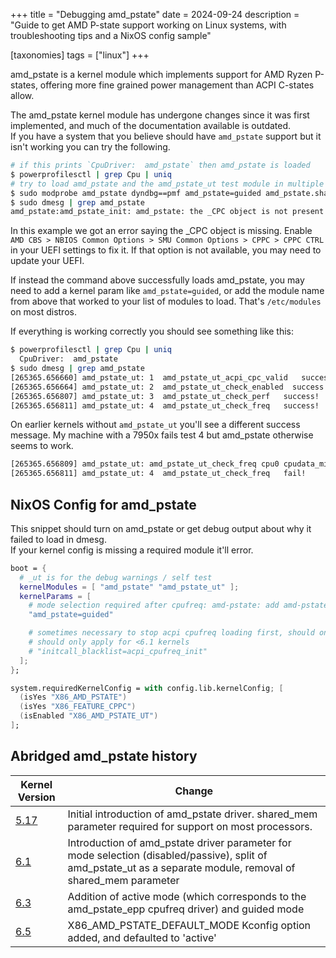 +++
title = "Debugging amd_pstate"
date = 2024-09-24
description = "Guide to get AMD P-state support working on Linux systems, with troubleshooting tips and a NixOS config sample"

[taxonomies]
tags = ["linux"]
+++

amd_pstate is a kernel module which implements support for AMD Ryzen P-states, offering more fine grained power management than ACPI C-states allow.

The amd_pstate kernel module has undergone changes since it was first implemented, and much of the documentation available is outdated.  
If you have a system that you believe should have `amd_pstate` support but it isn't working you can try the following.

```bash
# if this prints `CpuDriver:  amd_pstate` then amd_pstate is loaded
$ powerprofilesctl | grep Cpu | uniq
# try to load amd_pstate and the amd_pstate_ut test module in multiple ways
$ sudo modprobe amd_pstate dyndbg==pmf amd_pstate=guided amd_pstate.shared_mem=1 -v; sudo modprobe amd_pstate_ut -v
$ sudo dmesg | grep amd_pstate
amd_pstate:amd_pstate_init: amd_pstate: the _CPC object is not present in SBIOS
```

In this example we got an error saying the _CPC object is missing. Enable `AMD CBS > NBIOS Common Options > SMU Common Options > CPPC > CPPC CTRL` in your UEFI settings to fix it. If that option is not available, you may need to update your UEFI.

If instead the command above successfully loads amd_pstate, you may need to add a kernel param like `amd_pstate=guided`, or add the module name from above that worked to your list of modules to load. That's `/etc/modules` on most distros.

If everything is working correctly you should see something like this:

```bash
$ powerprofilesctl | grep Cpu | uniq
  CpuDriver:  amd_pstate
$ sudo dmesg | grep amd_pstate
[265365.656660] amd_pstate_ut: 1  amd_pstate_ut_acpi_cpc_valid   success!
[265365.656664] amd_pstate_ut: 2  amd_pstate_ut_check_enabled  success!
[265365.656807] amd_pstate_ut: 3  amd_pstate_ut_check_perf   success!
[265365.656811] amd_pstate_ut: 4  amd_pstate_ut_check_freq   success!
```

On earlier kernels without `amd_pstate_ut` you'll see a different success message.
My machine with a 7950x fails test 4 but amd_pstate otherwise seems to work.

```bash
[265365.656809] amd_pstate_ut: amd_pstate_ut_check_freq cpu0 cpudata_min_freq=400000 policy_min=3010000, they should be equal!
[265365.656811] amd_pstate_ut: 4  amd_pstate_ut_check_freq   fail!
```

## NixOS Config for amd_pstate

This snippet should turn on amd_pstate or get debug output about why it failed to load in dmesg.  
If your kernel config is missing a required module it'll error.

```nix
boot = {
  # _ut is for the debug warnings / self test
  kernelModules = [ "amd_pstate" "amd_pstate_ut" ];
  kernelParams = [
    # mode selection required after cpufreq: amd-pstate: add amd-pstate driver parameter for mode selection
    "amd_pstate=guided"

    # sometimes necessary to stop acpi cpufreq loading first, should only be uncommented if you encounter that issue
    # should only apply for <6.1 kernels
    # "initcall_blacklist=acpi_cpufreq_init"
  ];
};

system.requiredKernelConfig = with config.lib.kernelConfig; [
  (isYes "X86_AMD_PSTATE")
  (isYes "X86_FEATURE_CPPC")
  (isEnabled "X86_AMD_PSTATE_UT")
];
```

## Abridged amd_pstate history

| Kernel Version | Change |
|----------------|--------|
| [5.17](https://github.com/torvalds/linux/blame/v5.17/drivers/cpufreq/amd-pstate.c) | Initial introduction of amd_pstate driver. shared_mem parameter required for support on most processors. |
| [6.1](https://github.com/torvalds/linux/blame/v6.1/drivers/cpufreq/amd-pstate.c) | Introduction of amd_pstate driver parameter for mode selection (disabled/passive), split of amd_pstate_ut as a separate module, removal of shared_mem parameter |
| [6.3](https://github.com/torvalds/linux/blame/v6.3/drivers/cpufreq/amd-pstate.c) | Addition of active mode (which corresponds to the amd_pstate_epp cpufreq driver) and guided mode |
| [6.5](https://github.com/torvalds/linux/blame/v6.5/drivers/cpufreq/amd-pstate.c) | X86_AMD_PSTATE_DEFAULT_MODE Kconfig option added, and defaulted to 'active' |
